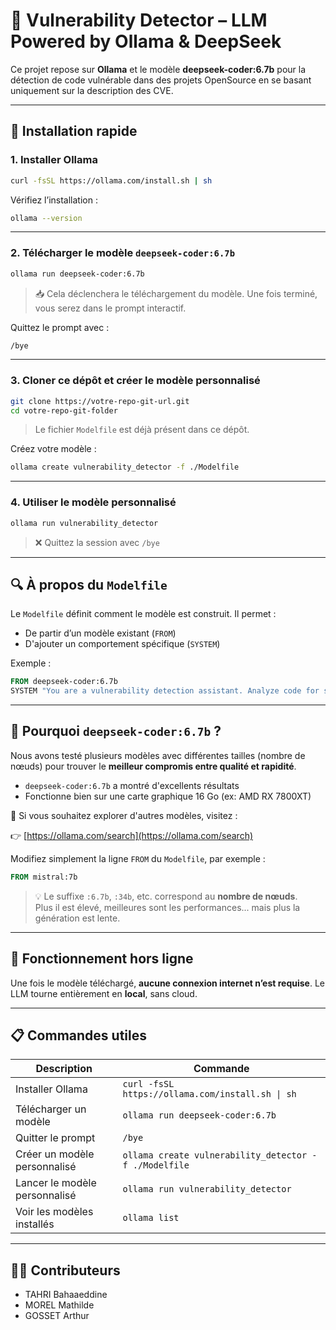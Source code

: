 # 🧠 Vulnerability Detector – LLM Powered by Ollama & DeepSeek

Ce projet repose sur **Ollama** et le modèle **deepseek-coder:6.7b** pour la détection de code vulnérable dans des projets OpenSource en se basant uniquement sur la description des CVE.

---

## 🚀 Installation rapide

### 1. Installer Ollama

```bash
curl -fsSL https://ollama.com/install.sh | sh
```

Vérifiez l’installation :

```bash
ollama --version
```

---

### 2. Télécharger le modèle `deepseek-coder:6.7b`

```bash
ollama run deepseek-coder:6.7b
```

> 📥 Cela déclenchera le téléchargement du modèle. Une fois terminé, vous serez dans le prompt interactif.

Quittez le prompt avec :

```bash
/bye
```

---

### 3. Cloner ce dépôt et créer le modèle personnalisé

```bash
git clone https://votre-repo-git-url.git
cd votre-repo-git-folder
```

> Le fichier `Modelfile` est déjà présent dans ce dépôt.

Créez votre modèle :

```bash
ollama create vulnerability_detector -f ./Modelfile
```

---

### 4. Utiliser le modèle personnalisé

```bash
ollama run vulnerability_detector
```

> ❌ Quittez la session avec `/bye`

---

## 🔍 À propos du `Modelfile`

Le `Modelfile` définit comment le modèle est construit. Il permet :

- De partir d’un modèle existant (`FROM`)
- D'ajouter un comportement spécifique (`SYSTEM`)

Exemple :

```Dockerfile
FROM deepseek-coder:6.7b
SYSTEM "You are a vulnerability detection assistant. Analyze code for security issues."
```

---

## 🧠 Pourquoi `deepseek-coder:6.7b` ?

Nous avons testé plusieurs modèles avec différentes tailles (nombre de nœuds) pour trouver le **meilleur compromis entre qualité et rapidité**.

- `deepseek-coder:6.7b` a montré d'excellents résultats
- Fonctionne bien sur une carte graphique 16 Go (ex: AMD RX 7800XT)

📌 Si vous souhaitez explorer d'autres modèles, visitez :

👉 [https://ollama.com/search](https://ollama.com/search)

Modifiez simplement la ligne `FROM` du `Modelfile`, par exemple :

```Dockerfile
FROM mistral:7b
```

> 💡 Le suffixe `:6.7b`, `:34b`, etc. correspond au **nombre de nœuds**.  
> Plus il est élevé, meilleures sont les performances... mais plus la génération est lente.

---

## 📴 Fonctionnement hors ligne

Une fois le modèle téléchargé, **aucune connexion internet n’est requise**. Le LLM tourne entièrement en **local**, sans cloud.

---

## 📋 Commandes utiles

| Description                      | Commande                                        |
|----------------------------------|-------------------------------------------------|
| Installer Ollama                 | `curl -fsSL https://ollama.com/install.sh \| sh` |
| Télécharger un modèle            | `ollama run deepseek-coder:6.7b`               |
| Quitter le prompt                | `/bye`                                          |
| Créer un modèle personnalisé     | `ollama create vulnerability_detector -f ./Modelfile` |
| Lancer le modèle personnalisé    | `ollama run vulnerability_detector`            |
| Voir les modèles installés       | `ollama list`                                   |

---

## 🧑‍💻 Contributeurs

- TAHRI Bahaaeddine
- MOREL Mathilde
- GOSSET Arthur
